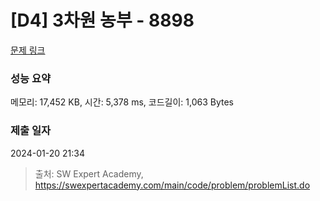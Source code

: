 # [D4] 3차원 농부 - 8898 

[문제 링크](https://swexpertacademy.com/main/code/problem/problemDetail.do?contestProbId=AW45TzHae8UDFAQ7) 

### 성능 요약

메모리: 17,452 KB, 시간: 5,378 ms, 코드길이: 1,063 Bytes

### 제출 일자

2024-01-20 21:34



> 출처: SW Expert Academy, https://swexpertacademy.com/main/code/problem/problemList.do